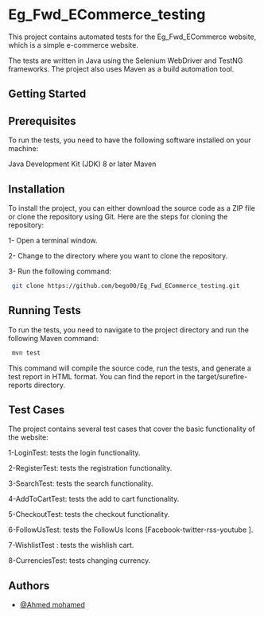 
# Eg_Fwd_ECommerce_testing

This project contains automated tests for the Eg_Fwd_ECommerce website, which is a simple e-commerce website.

The tests are written in Java using the Selenium WebDriver and TestNG frameworks. The project also uses Maven as a build automation tool.


## Getting Started
## Prerequisites

To run the tests, you need to have the following software installed on your machine:

Java Development Kit (JDK) 8 or later
Maven
## Installation

To install the project, you can either download the source code as a ZIP file or clone the repository using Git. Here are the steps for cloning the repository:

 1- Open a terminal window.

 2- Change to the directory where you want to clone the repository.

 3- Run the following command:
 

```bash
 git clone https://github.com/bego00/Eg_Fwd_ECommerce_testing.git

```
    

## Running Tests

To run the tests, you need to navigate to the project directory and run the following Maven command:



```bash
 mvn test

```

This command will compile the source code, run the tests, and generate a test report in HTML format. You can find the report in the target/surefire-reports directory.


## Test Cases

The project contains several test cases that cover the basic functionality of the website:

1-LoginTest: tests the login functionality.

2-RegisterTest: tests the registration functionality.

3-SearchTest: tests the search functionality.

4-AddToCartTest: tests the add to cart functionality.

5-CheckoutTest: tests the checkout functionality.

6-FollowUsTest: tests the FollowUs Icons [Facebook-twitter-rss-youtube ].

7-WishlistTest : tests the wishlish cart.

8-CurrenciesTest: tests changing currency.
## Authors

- [@Ahmed mohamed](https://github.com/bego00)

